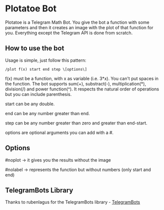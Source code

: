 # Plotatoe Bot

Plotatoe is a Telegram Math Bot. You give the bot a function with some parameters and then it creates an image with the plot of that function for you. Everything except the Telegram API is done from scratch.

## How to use the bot

Usage is simple, just follow this pattern:

```
/plot f(x) start end step \[options\]
```

f(x) must be a function, with x as variable (i.e. 3\*x). You can't put spaces in the function. The bot supports sum(+), substract(-), multiplication(\*), division(/) and power function(^). It respects the natural order of operations but you can include parenthesis.

start can be any double.

end can be any number greater than end.

step can be any number greater than zero and greater than end-start.

options are optional arguments you can add with a #.

## Options

#noplot -> it gives you the results without the image

#nolabel -> represents the function but without numbers (only start and end)

## TelegramBots Library

Thanks to rubenlagus for the TelegramBots library - [TelegramBots](https://github.com/rubenlagus/TelegramBots) 

